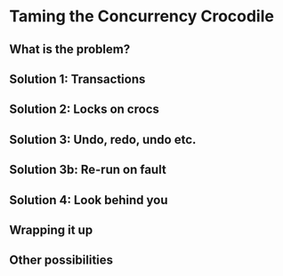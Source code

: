 # Taming the Concurrency Crocodile

## What is the **problem**?

## Solution 1: **Transactions**

## Solution 2: **Locks on crocs**

## Solution 3: **Undo**, redo, undo etc.

## Solution 3b: **Re-run** on fault

## Solution 4: Look **behind** you

## Wrapping it up

## Other possibilities


